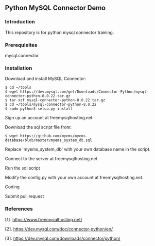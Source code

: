 ## Python MySQL Connector Demo



### Introduction

This repository is for python mysql connector training.

### Prerequisites

mysql.connector


### Installation

Download and install MySQL Connector:
```
$ cd ~/tools
$ wget https://dev.mysql.com/get/Downloads/Connector-Python/mysql-connector-python-8.0.22.tar.gz
$ tar xzf mysql-connector-python-8.0.22.tar.gz
$ cd ~/tools/mysql-connector-python-8.0.22
$ sudo python3 setup.py install
```

Sign up an account at freemysqlhosting.net

Download the sql script file from:
```
$ wget https://github.com/myems/myems-database/blob/master/myems_system_db.sql
```

Replace 'myems_system_db' with your own database name in the script.

Connect to the server at freemysqlhosting.net

Run the sql script

Modify the config.py with your own account at freemysqlhosting.net.

Coding 

Submit pull request


### References

[1]. https://www.freemysqlhosting.net/

[2]. https://dev.mysql.com/doc/connector-python/en/

[3]. https://dev.mysql.com/downloads/connector/python/
